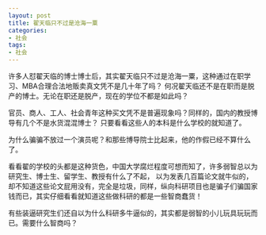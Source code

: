 ```yaml
---
layout: post
title: 翟天临只不过是沧海一粟
categories:
- 社会
tags:
- 社会
---
```


许多人怼翟天临的博士博士后，其实翟天临只不过是沧海一粟，这种通过在职学习、MBA合理合法地贩卖真文凭不是几十年了吗？ 何况翟天临还不是在职而是脱产的博士。无论在职还是脱产，现在的学位不都是如此吗？
<!--more-->

官员、商人、工人、社会青年这种买文凭不是普遍现象吗？同样的，国内的教授博导有几个不是水货混混博士？ 只要看看这些人的本科是什么学校的就知道了。

为什么骗骗不放过一个演员呢？和那些博导院士比起来，他的作假已经不算什么了。

看看翟的学校的头都是这种货色，中国大学腐烂程度可想而知了，许多弱智总以为研究生、博士生、留学生、教授有什么了不起，
以为发表几百篇论文就牛似的，却不知道这些论文屁用没有，完全是垃圾，同样，纵向科研项目也是骗子们骗国家钱而已，其实仔细看看就知道这些做科研的都是一些智商蠢货！

有些装逼研究生们还自以为什么科研多牛逼似的，其实都是弱智的小儿玩具玩玩而已。需要什么智商吗？

